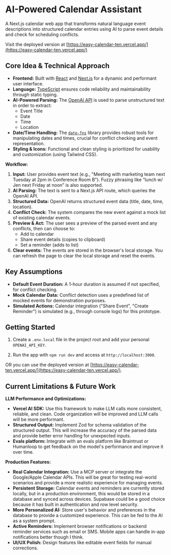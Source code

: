 # AI-Powered Calendar Assistant

A Next.js calendar web app that transforms natural language event descriptions into structured calendar entries using AI to parse event details and check for scheduling conflicts. 

Visit the deployed version at [https://easy-calendar-ten.vercel.app/](https://easy-calendar-ten.vercel.app/)

## Core Idea & Technical Approach

*   **Frontend:** Built with [React](https://reactjs.org/) and [Next.js](https://nextjs.org/) for a dynamic and performant user interface.
*   **Language:** [TypeScript](https://www.typescriptlang.org/) ensures code reliability and maintainability through static typing.
*   **AI-Powered Parsing:** The [OpenAI API](https://openai.com/api/) is used to parse unstructured text in order to extract:
    *   Event Title
    *   Date
    *   Time
    *   Location
*   **Date/Time Handling:** The [`date-fns`](https://date-fns.org/) library provides robust tools for manipulating dates and times, crucial for conflict checking and event representation.
*   **Styling & Icons:** Functional and clean styling is prioritized for usability and customization (using Tailwind CSS).

**Workflow:**

1.  **Input:** User provides event text (e.g., "Meeting with marketing team next Tuesday at 2pm in Conference Room B"). Fuzzy phrasing like “lunch w/ Jen next Friday at noon” is also supported.
2.  **AI Parsing:** The text is sent to a Next.js API route, which queries the OpenAI API.
3.  **Structured Data:** OpenAI returns structured event data (title, date, time, location).
4.  **Conflict Check:** The system compares the new event against a mock list of existing calendar events.
5.  **Preview & Act:** The user sees a preview of the parsed event and any conflicts, then can choose to:
    *   Add to calendar
    *   Share event details (copies to clipboard)
    *   Set a reminder (adds to list)
6. **Clear events:** The events are stored in the browser's local storage. You can refresh the page to clear the local storage and reset the events.

## Key Assumptions

*   **Default Event Duration:** A 1-hour duration is assumed if not specified, for conflict checking.
*   **Mock Calendar Data:** Conflict detection uses a predefined list of mocked events for demonstration purposes.
*   **Simulated Actions:** Calendar integration ("Share Event", "Create Reminder") is simulated (e.g., through console logs) for this prototype.

## Getting Started

1. Create a `.env.local` file in the project root and add your personal `OPENAI_API_KEY`.

2. Run the app with `npm run dev` and access at `http://localhost:3000`.

OR you can use the deployed version at [https://easy-calendar-ten.vercel.app/](https://easy-calendar-ten.vercel.app/).

## Current Limitations & Future Work

**LLM Performance and Optimizations:**

*   **Vercel AI SDK:** Use this framework to make LLM calls more consistent, reliable, and clean. Code organization will be improved and LLM calls will be more performant.
*   **Structured Output:** Implement Zod for schema validation of the structured output. This will increase the accuracy of the parsed data and provide better error handling for unexpected inputs.
*   **Evals platform:** Integrate with an evals platform like Braintrust or Humanloop to get feedback on the model's performance and improve it over time.

**Production Features:**

*   **Real Calendar Integration:** Use a MCP server or integrate the Google/Apple Calendar APIs. This will be great for testing real-world scenarios and provide a more realistic experience for managing events.
*   **Persistent Storage:** Calendar events and reminders are currently stored locally, but in a production environment, this would be stored in a database and synced across devices. Supabase could be a good choice because it has built in authentication and row level security.
*   **More Personalized AI:** Store user's behavior and preferences in the database to provide a customized experience. This can be fed to the AI as a system prompt.
*   **Active Reminders:** Implement browser notifications or backend reminder services such as email or SMS. Mobile apps can handle in-app notifications better though I think.
*   **UI/UX Polish:** Design features like editable event fields for manual corrections.

